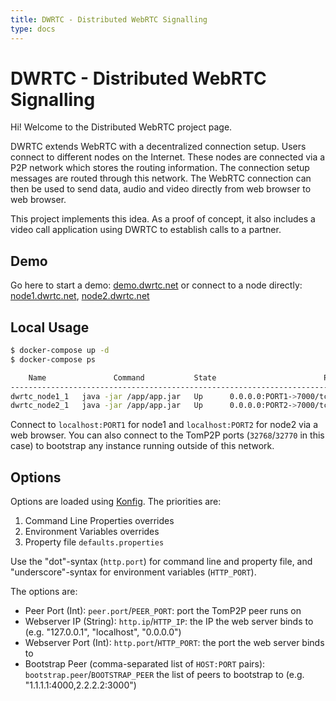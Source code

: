 ```yaml
---
title: DWRTC - Distributed WebRTC Signalling
type: docs
---
```


# DWRTC - Distributed WebRTC Signalling

Hi! Welcome to the Distributed WebRTC project page.

DWRTC extends WebRTC with a decentralized connection setup. Users connect to different nodes on the Internet. These nodes are connected via a P2P network which stores the routing information. The connection setup messages are routed through this network. The WebRTC connection can then be used to send data, audio and video directly from web browser to web browser.

This project implements this idea. As a proof of concept, it also includes a video call application using DWRTC to establish calls to a partner.

## Demo

Go here to start a demo: [demo.dwrtc.net](https://demo.dwrtc.net)  or connect to a node directly: [node1.dwrtc.net](https://node1.dwrtc.net),  [node2.dwrtc.net](https://node2.dwrtc.net)

## Local Usage

```sh
$ docker-compose up -d
$ docker-compose ps

    Name               Command           State                        Ports
-------------------------------------------------------------------------------------------------
dwrtc_node1_1   java -jar /app/app.jar   Up      0.0.0.0:PORT1->7000/tcp, 0.0.0.0:32770->7532/tcp
dwrtc_node2_1   java -jar /app/app.jar   Up      0.0.0.0:PORT2->7000/tcp, 0.0.0.0:32768->7532/tcp
```

Connect to `localhost:PORT1` for node1 and `localhost:PORT2` for node2 via a web browser. You can also connect to the TomP2P ports (`32768`/`32770` in this case) to bootstrap any instance running outside of this network.

## Options

Options are loaded using [Konfig](https://github.com/npryce/konfig). The priorities are:

1. Command Line Properties overrides
2. Environment Variables overrides
3. Property file `defaults.properties`

Use the "dot"-syntax (`http.port`) for command line and property file, and "underscore"-syntax for environment variables (`HTTP_PORT`).

The options are:

* Peer Port (Int): `peer.port`/`PEER_PORT`: port the TomP2P peer runs on
* Webserver IP (String): `http.ip`/`HTTP_IP`: the IP the web server binds to (e.g. "127.0.0.1", "localhost", "0.0.0.0")
* Webserver Port (Int): `http.port`/`HTTP_PORT`: the port the web server binds to
* Bootstrap Peer (comma-separated list of `HOST:PORT` pairs): `bootstrap.peer`/`BOOTSTRAP_PEER` the list of peers to bootstrap to (e.g. "1.1.1.1:4000,2.2.2.2:3000")
